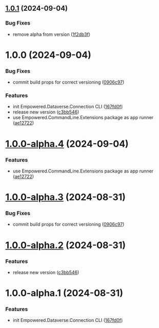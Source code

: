 ## [1.0.1](https://github.com/3mpowered/Dataverse.Connection/compare/v1.0.0...v1.0.1) (2024-09-04)


### Bug Fixes

* remove alpha from version ([1f2db3f](https://github.com/3mpowered/Dataverse.Connection/commit/1f2db3f07506aa84be37fb3b0864255f0b3f75a3))

# 1.0.0 (2024-09-04)


### Bug Fixes

* commit build props for correct versioning ([0906c97](https://github.com/3mpowered/Dataverse.Connection/commit/0906c971f30290cdb5b12e2ca5201d2901352c6d))


### Features

* init Empowered.Dataverse.Connection CLI ([167fd0f](https://github.com/3mpowered/Dataverse.Connection/commit/167fd0f8f68344dae6f190e6a1805c6fa43116f5))
* release new version ([c3bb546](https://github.com/3mpowered/Dataverse.Connection/commit/c3bb546b3b27e23208b83c4794be0ccf4a79908b))
* use Empowered.CommandLine.Extensions package as app runner ([ae12722](https://github.com/3mpowered/Dataverse.Connection/commit/ae12722f7d9b03b728278b7bc66803a5cca9df31))

# [1.0.0-alpha.4](https://github.com/3mpowered/Dataverse.Connection/compare/v1.0.0-alpha.3...v1.0.0-alpha.4) (2024-09-04)


### Features

* use Empowered.CommandLine.Extensions package as app runner ([ae12722](https://github.com/3mpowered/Dataverse.Connection/commit/ae12722f7d9b03b728278b7bc66803a5cca9df31))

# [1.0.0-alpha.3](https://github.com/3mpowered/Dataverse.Connection/compare/v1.0.0-alpha.2...v1.0.0-alpha.3) (2024-08-31)


### Bug Fixes

* commit build props for correct versioning ([0906c97](https://github.com/3mpowered/Dataverse.Connection/commit/0906c971f30290cdb5b12e2ca5201d2901352c6d))

# [1.0.0-alpha.2](https://github.com/3mpowered/Dataverse.Connection/compare/v1.0.0-alpha.1...v1.0.0-alpha.2) (2024-08-31)


### Features

* release new version ([c3bb546](https://github.com/3mpowered/Dataverse.Connection/commit/c3bb546b3b27e23208b83c4794be0ccf4a79908b))

# 1.0.0-alpha.1 (2024-08-31)


### Features

* init Empowered.Dataverse.Connection CLI ([167fd0f](https://github.com/3mpowered/Dataverse.Connection/commit/167fd0f8f68344dae6f190e6a1805c6fa43116f5))
